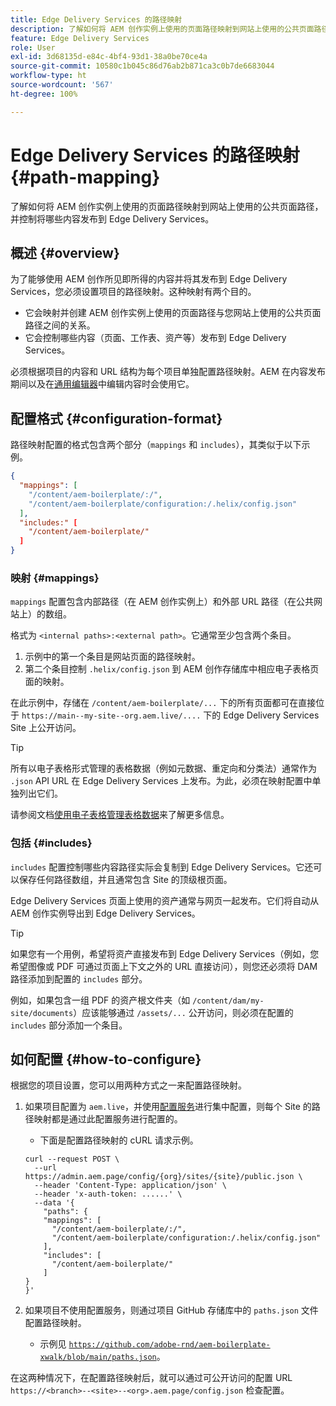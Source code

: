 ```yaml
---
title: Edge Delivery Services 的路径映射
description: 了解如何将 AEM 创作实例上使用的页面路径映射到网站上使用的公共页面路径，并控制将哪些内容发布到 Edge Delivery Services。
feature: Edge Delivery Services
role: User
exl-id: 3d68135d-e84c-4bf4-93d1-38a0be70ce4a
source-git-commit: 10580c1b045c86d76ab2b871ca3c0b7de6683044
workflow-type: ht
source-wordcount: '567'
ht-degree: 100%

---
```


# Edge Delivery Services 的路径映射 {#path-mapping}

了解如何将 AEM 创作实例上使用的页面路径映射到网站上使用的公共页面路径，并控制将哪些内容发布到 Edge Delivery Services。

## 概述 {#overview}

为了能够使用 AEM 创作所见即所得的内容并将其发布到 Edge Delivery Services，您必须设置项目的路径映射。这种映射有两个目的。

* 它会映射并创建 AEM 创作实例上使用的页面路径与您网站上使用的公共页面路径之间的关系。
* 它会控制哪些内容（页面、工作表、资产等）发布到 Edge Delivery Services。

必须根据项目的内容和 URL 结构为每个项目单独配置路径映射。AEM 在内容发布期间以及在[通用编辑器](/help/sites-cloud/authoring/universal-editor/navigation.md)中编辑内容时会使用它。

## 配置格式 {#configuration-format}

路径映射配置的格式包含两个部分（`mappings` 和 `includes`），其类似于以下示例。

```json
{
  "mappings": [
    "/content/aem-boilerplate/:/",
    "/content/aem-boilerplate/configuration:/.helix/config.json"
  ],
  "includes:" [
    "/content/aem-boilerplate/"
  ]
}
```

### 映射 {#mappings}

`mappings` 配置包含内部路径（在 AEM 创作实例上）和外部 URL 路径（在公共网站上）的数组。

格式为 `<internal paths>:<external path>`。它通常至少包含两个条目。

1. 示例中的第一个条目是网站页面的路径映射。
1. 第二个条目控制 `.helix/config.json` 到 AEM 创作存储库中相应电子表格页面的映射。

在此示例中，存储在 `/content/aem-boilerplate/...` 下的所有页面都可在直接位于 `https://main--my-site--org.aem.live/....` 下的 Edge Delivery Services Site 上公开访问。

>[!TIP]
>
>所有以电子表格形式管理的表格数据（例如元数据、重定向和分类法）通常作为 `.json` API URL 在 Edge Delivery Services 上发布。为此，必须在映射配置中单独列出它们。
>
>请参阅文档[使用电子表格管理表格数据](/help/edge/wysiwyg-authoring/tabular-data.md)来了解更多信息。

### 包括 {#includes}

`includes` 配置控制哪些内容路径实际会复制到 Edge Delivery Services。它还可以保存任何路径数组，并且通常包含 Site 的顶级根页面。

Edge Delivery Services 页面上使用的资产通常与网页一起发布。它们将自动从 AEM 创作实例导出到 Edge Delivery Services。

>[!TIP]
>
>如果您有一个用例，希望将资产直接发布到 Edge Delivery Services（例如，您希望图像或 PDF 可通过页面上下文之外的 URL 直接访问），则您还必须将 DAM 路径添加到配置的 `includes` 部分。
>
>例如，如果包含一组 PDF 的资产根文件夹（如 `/content/dam/my-site/documents`）应该能够通过 `/assets/...` 公开访问，则必须在配置的 `includes` 部分添加一个条目。

## 如何配置 {#how-to-configure}

根据您的项目设置，您可以用两种方式之一来配置路径映射。

1. 如果项目配置为 `aem.live`，并使用[配置服务](https://www.aem.live/docs/config-service-setup)进行集中配置，则每个 Site 的路径映射都是通过此配置服务进行配置的。

   * 下面是配置路径映射的 cURL 请求示例。

   ```text
   curl --request POST \
     --url https://admin.aem.page/config/{org}/sites/{site}/public.json \
     --header 'Content-Type: application/json' \
     --header 'x-auth-token: ......' \
     --data '{
       "paths": {
       "mappings": [
         "/content/aem-boilerplate/:/",
         "/content/aem-boilerplate/configuration:/.helix/config.json"
       ],
       "includes": [
         "/content/aem-boilerplate/"
       ]
   }
   }'
   ```

1. 如果项目不使用配置服务，则通过项目 GitHub 存储库中的 `paths.json` 文件配置路径映射。

   * 示例见 [`https://github.com/adobe-rnd/aem-boilerplate-xwalk/blob/main/paths.json`](https://github.com/adobe-rnd/aem-boilerplate-xwalk/blob/main/paths.json)。

在这两种情况下，在配置路径映射后，就可以通过可公开访问的配置 URL `https://<branch>--<site>--<org>.aem.page/config.json` 检查配置。
